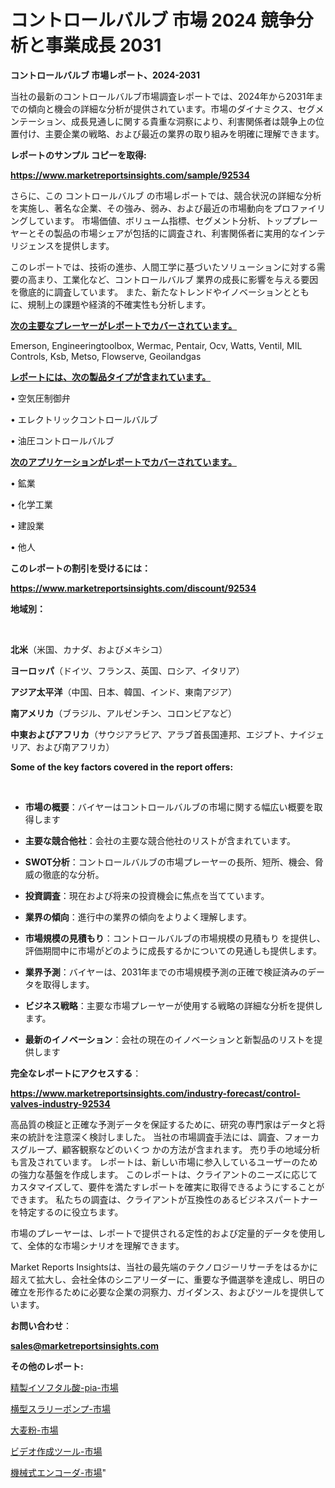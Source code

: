 # コントロールバルブ 市場 2024 競争分析と事業成長 2031

<strong>コントロールバルブ 市場レポート、2024-2031</strong>

当社の最新のコントロールバルブ市場調査レポートでは、2024年から2031年までの傾向と機会の詳細な分析が提供されています。市場のダイナミクス、セグメンテーション、成長見通しに関する貴重な洞察により、利害関係者は競争上の位置付け、主要企業の戦略、および最近の業界の取り組みを明確に理解できます。



<strong>レポートのサンプル コピーを取得:</strong> <a href=https://www.marketreportsinsights.com/sample/92534>

<strong><u>https://www.marketreportsinsights.com/sample/92534</u></strong></a>

さらに、この コントロールバルブ の市場レポートでは、競合状況の詳細な分析を実施し、著名な企業、その強み、弱み、および最近の市場動向をプロファイリングしています。 市場価値、ボリューム指標、セグメント分析、トッププレーヤーとその製品の市場シェアが包括的に調査され、利害関係者に実用的なインテリジェンスを提供します。

このレポートでは、技術の進歩、人間工学に基づいたソリューションに対する需要の高まり、工業化など、コントロールバルブ 業界の成長に影響を与える要因を徹底的に調査しています。 また、新たなトレンドやイノベーションとともに、規制上の課題や経済的不確実性も分析します。



<strong><u>次の主要なプレーヤーがレポートでカバーされています。</u></strong>

Emerson, Engineeringtoolbox, Wermac, Pentair, Ocv, Watts, Ventil, MIL Controls, Ksb, Metso, Flowserve, Geoilandgas



<strong><u><b>レポートには、次の製品タイプが含まれています。</b></u></strong>

• 空気圧制御弁

• エレクトリックコントロールバルブ

• 油圧コントロールバルブ



<strong><u><b>次のアプリケーションがレポートでカバーされています。</b></u></strong>

• 鉱業

• 化学工業

• 建設業

• 他人



<strong><b>このレポートの割引を受けるには：</b></strong>

<a href=https://www.marketreportsinsights.com/discount/92534>

<strong><u>https://www.marketreportsinsights.com/discount/92534</u></strong></a>



<strong>地域別：</strong>

<strong> </strong>



<strong>北米</strong>（米国、カナダ、およびメキシコ）



<strong>ヨーロッパ</strong>（ドイツ、フランス、英国、ロシア、イタリア）



<strong>アジア太平洋</strong>（中国、日本、韓国、インド、東南アジア）



<strong>南アメリカ</strong>（ブラジル、アルゼンチン、コロンビアなど）



<strong>中東およびアフリカ</strong>（サウジアラビア、アラブ首長国連邦、エジプト、ナイジェリア、および南アフリカ）



<strong>Some of the key factors covered in the report offers:</strong>

<strong> </strong>
<ul>
  <li>

<strong>市場の概要</strong>：バイヤーはコントロールバルブの市場に関する幅広い概要を取得します</li>
  <li>

<strong>主要な競合他社</strong>：会社の主要な競合他社のリストが含まれています。</li>
  <li>

<strong>SWOT分析</strong>：コントロールバルブの市場プレーヤーの長所、短所、機会、脅威の徹底的な分析。</li>
  <li>

<strong>投資調査</strong>：現在および将来の投資機会に焦点を当てています。</li>
  <li>

<strong>業界の傾向</strong>：進行中の業界の傾向をよりよく理解します。</li>
  <li>

<strong>市場規模の見積もり</strong>：コントロールバルブの市場規模の見積もり を提供し、評価期間中に市場がどのように成長するかについての見通しも提供します。</li>
  <li>

<strong>業界予測</strong>：バイヤーは、2031年までの市場規模予測の正確で検証済みのデータを取得します。</li>
  <li>

<strong>ビジネス戦略</strong>：主要な市場プレーヤーが使用する戦略の詳細な分析を提供します。</li>
  <li>

<strong>最新のイノベーション</strong>：会社の現在のイノベーションと新製品のリストを提供します</li>
</ul>


<strong>完全なレポートにアクセスする</strong>：

<a href=https://www.marketreportsinsights.com/industry-forecast/control-valves-industry-92534>

<strong><u>https://www.marketreportsinsights.com/industry-forecast/control-valves-industry-92534</u></strong></a>

高品質の検証と正確な予測データを保証するために、研究の専門家はデータと将来の統計を注意深く検討しました。 当社の市場調査手法には、調査、フォーカスグループ、顧客観察などのいくつ かの方法が含まれます。 売り手の地域分析も言及されています。 レポートは、新しい市場に参入しているユーザーのための強力な基盤を作成します。 このレポートは、クライアントのニーズに応じてカスタマイズして、要件を満たすレポートを確実に取得できるようにすることができます。 私たちの調査は、クライアントが互換性のあるビジネスパートナーを特定するのに役立ちます。

市場のプレーヤーは、レポートで提供される定性的および定量的データを使用して、全体的な市場シナリオを理解できます。

Market Reports Insightsは、当社の最先端のテクノロジーリサーチをはるかに超えて拡大し、会社全体のシニアリーダーに、重要な予備選挙を達成し、明日の確立を形作るために必要な企業の洞察力、ガイダンス、およびツールを提供しています。



<strong><b>お問い合わせ</b></strong>：

<a href=mailto:sales@marketreportsinsights.com>

<strong><u>sales@marketreportsinsights.com</u></strong></a>



<strong>その他のレポート:</strong>

<a href=https://www.linkedin.com/pulse/精製イソフタル酸-pia-市場-2023-新興市場-将来の動向と市場需要-2030-3u5uf/>精製イソフタル酸-pia-市場</a>

<a href=https://www.linkedin.com/pulse/横型スラリーポンプ-市場-2023-最新の-cagr-および成長分析-2030-pr-news-hub-t0y2f/>横型スラリーポンプ-市場</a>

<a href=https://www.linkedin.com/pulse/大麦粉-市場-2030-年までの需要に焦点を当てた-2023-年調査レポート-2jj5f/>大麦粉-市場</a>

<a href=https://www.linkedin.com/pulse/ビデオ作成ツール-市場-2023-収益と成長ドライバー-2030-trend-titans-360-analysis-vihhf/>ビデオ作成ツール-市場</a>

<a href=https://www.linkedin.com/pulse/機械式エンコーダ-市場-2023-swot-分析と最新イノベーション-c3gzf/>機械式エンコーダ-市場</a>"
